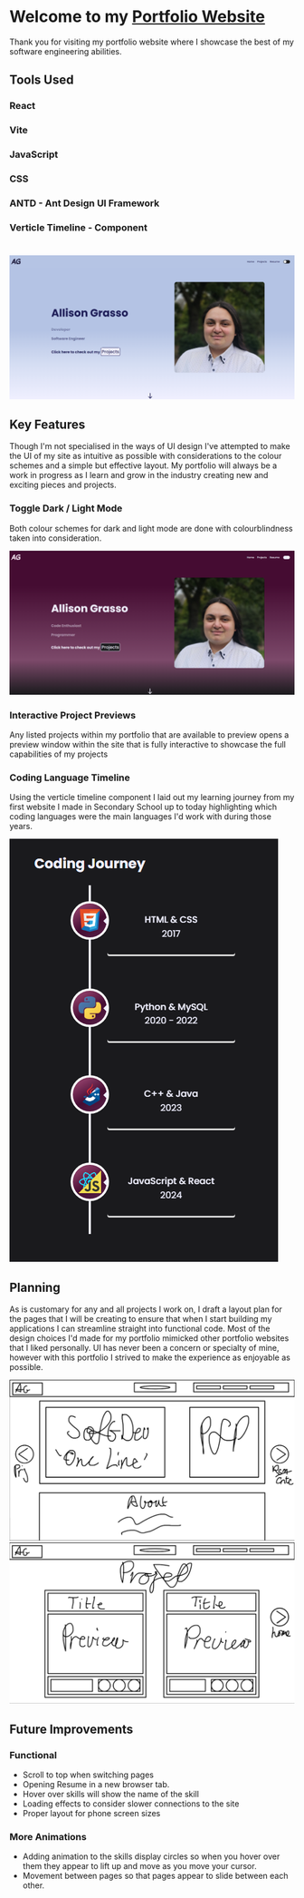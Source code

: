 # Welcome to my [Portfolio Website](alligrass.dev)

Thank you for visiting my portfolio website where I showcase the best of my software engineering abilities.

## Tools Used

### React
### Vite
### JavaScript
### CSS
### ANTD - Ant Design UI Framework
### Verticle Timeline - Component




#

![Final Hero](public/assets/development/hero_final.png)

## Key Features

Though I'm not specialised in the ways of UI design I've attempted to make the UI of my site as intuitive as possible with considerations to the colour schemes and a simple but effective layout. My portfolio will always be a work in progress as I learn and grow in the industry creating new and exciting pieces and projects. 

### Toggle Dark / Light Mode

Both colour schemes for dark and light mode are done with colourblindness taken into consideration.

![Dark Mode](public/assets/development/dark_mode.png)

### Interactive Project Previews

Any listed projects within my portfolio that are available to preview opens a preview window within the site that is fully interactive to showcase the full capabilities of my projects

### Coding Language Timeline

Using the verticle timeline component I laid out my learning journey from my first website I made in Secondary School up to today highlighting which coding languages were the main languages I'd work with during those years.

![Coding Timeline](public/assets/development/coding_timelline.png)

## Planning

As is customary for any and all projects I work on, I draft a layout plan for the pages that I will be creating to ensure that when I start building my applications I can streamline straight into functional code. Most of the design choices I'd made for my portfolio mimicked other portfolio websites that I liked personally. UI has never been a concern or specialty of mine, however with this portfolio I strived to make the experience as enjoyable as possible.

![Main Page Plan](public/assets/development/planning_2.png)
![Project Page Plan](public/assets/development/planning_1.png)


## Future Improvements

### Functional

- Scroll to top when switching pages
- Opening Resume in a new browser tab.
- Hover over skills will show the name of the skill
- Loading effects to consider slower connections to the site
- Proper layout for phone screen sizes


### More Animations

- Adding animation to the skills display circles so when you hover over them they appear to lift up and move as you move your cursor. 
- Movement between pages so that pages appear to slide between each other.



